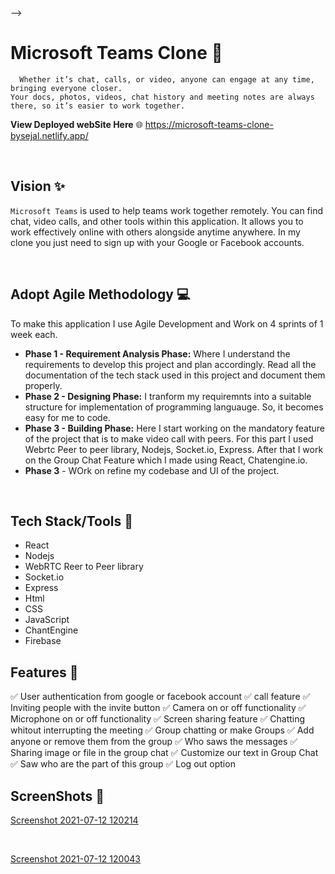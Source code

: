 <!-- [Screenshot 2021-07-12 120214](https://user-images.githubusercontent.com/67700414/125241454-161ad480-e309-11eb-9277-2ed0cb1ecd8a.jpg) --> -->
<!--  ![Screenshot 2021-07-12 120043](https://user-images.githubusercontent.com/67700414/125241246-d522c000-e308-11eb-8130-7e7f689dd052.jpg) -->
<!-- ![icon](https://user-images.githubusercontent.com/67700414/125246511-8167a500-e30f-11eb-99eb-9a43e412fc33.jpg height="10px") -->

# Microsoft Teams Clone 🌈

      Whether it’s chat, calls, or video, anyone can engage at any time, bringing everyone closer.
    Your docs, photos, videos, chat history and meeting notes are always there, so it’s easier to work together.


**View Deployed webSite Here** 🌐  https://microsoft-teams-clone-bysejal.netlify.app/


<br/>

## Vision ✨

`Microsoft Teams` is used to help teams work together remotely. You can find chat, video calls, and other tools within this application. It allows you to work effectively online with others alongside anytime anywhere. In my clone you just need to sign up with your Google or Facebook accounts.


<br/>

## Adopt Agile Methodology 💻

To make this application I use Agile Development and Work on 4 sprints of 1 week each.

* **Phase 1 - Requirement Analysis Phase:** Where I understand the requirements to develop this project and plan accordingly. Read all the documentation of the tech stack used in this project and document them properly.
* **Phase 2 - Designing Phase:** I tranform my requiremnts into a suitable structure for implementation of programming languauge. So, it becomes easy for me to code.
* **Phase 3 - Building Phase:** Here I start working on the mandatory feature of the project that is to make video call with peers. For this part I used Webrtc Peer to peer library, Nodejs, Socket.io, Express. After that I work on the Group Chat Feature which I made using React, Chatengine.io.
* **Phase 3** - WOrk on refine my codebase and UI of the project.



<br/>
<!-- ## Table of Content 📑:
* Tech Stack 
* Features
* Site Map
* Screeshots -->


## Tech Stack/Tools 🔧

* React
* Nodejs
* WebRTC Reer to Peer library
* Socket.io
* Express
* Html
* CSS
* JavaScript
* ChantEngine
* Firebase



## Features 🌟

✅ User authentication from google or facebook account
✅ call feature
✅ Inviting people with the invite button
✅ Camera on or off functionality
✅ Microphone on or off functionality
✅ Screen sharing feature
✅ Chatting whitout interrupting the meeting
✅ Group chatting or make Groups 
✅ Add anyone or remove them from the group
✅ Who saws the messages
✅ Sharing image or file in the group chat
✅ Customize our text in Group Chat
✅ Saw who are the part of this group
✅ Log out option 



## ScreenShots 📸

[Screenshot 2021-07-12 120214](https://user-images.githubusercontent.com/67700414/125241454-161ad480-e309-11eb-9277-2ed0cb1ecd8a.jpg)

<br/>

[Screenshot 2021-07-12 120043](https://user-images.githubusercontent.com/67700414/125241246-d522c000-e308-11eb-8130-7e7f689dd052.jpg)

